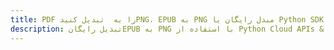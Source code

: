 ---title: PDF را به  تبدیل کنیدPNG، EPUB به PNG مبدل رایگان یا Python SDKdescription: تبدیل رایگانEPUB به PNG با استفاده از Python Cloud APIs & SDK همچنین اسناد PDF را در Cloud ایجاد، ویرایش و رندر کنید.---